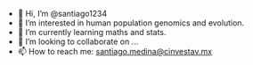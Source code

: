- 👋 Hi, I’m @santiago1234
- 👀 I’m interested in human population genomics and evolution.
- 🌱 I’m currently learning maths and stats.
- 💞️ I’m looking to collaborate on ...
- 📫 How to reach me: santiago.medina@cinvestav.mx

<!---
santiago1234/santiago1234 is a ✨ special ✨ repository because its `README.md` (this file) appears on your GitHub profile.
You can click the Preview link to take a look at your changes.
--->
